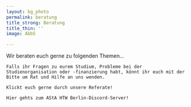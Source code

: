 ```yaml
---
layout: bg_photo
permalink: beratung
title_strong: Beratung
title_thin: ''
image: Abb5

---
```

Wir beraten euch gerne zu folgenden Themen...
    
    Falls ihr Fragen zu eurem Studium, Probleme bei der Studienorganisation oder -finanzierung habt, könnt ihr euch mit der Bitte um Rat und Hilfe an uns wenden.
    
    Klickt euch gerne durch unsere Referate!
    
    Hier gehts zum AStA HTW Berlin-Discord-Server!